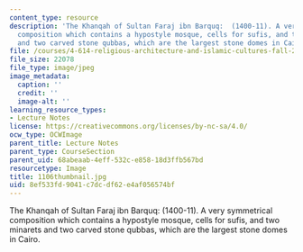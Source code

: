 ```yaml
---
content_type: resource
description: 'The Khanqah of Sultan Faraj ibn Barquq:  (1400-11). A very symmetrical
  composition which contains a hypostyle mosque, cells for sufis, and two minarets
  and two carved stone qubbas, which are the largest stone domes in Cairo.'
file: /courses/4-614-religious-architecture-and-islamic-cultures-fall-2002/8ef533fd9041c7dcdf62e4af056574bf_1106thumbnail.jpg
file_size: 22078
file_type: image/jpeg
image_metadata:
  caption: ''
  credit: ''
  image-alt: ''
learning_resource_types:
- Lecture Notes
license: https://creativecommons.org/licenses/by-nc-sa/4.0/
ocw_type: OCWImage
parent_title: Lecture Notes
parent_type: CourseSection
parent_uid: 68abeaab-4eff-532c-e858-18d3ffb567bd
resourcetype: Image
title: 1106thumbnail.jpg
uid: 8ef533fd-9041-c7dc-df62-e4af056574bf
---
```

The Khanqah of Sultan Faraj ibn Barquq:  (1400-11). A very symmetrical composition which contains a hypostyle mosque, cells for sufis, and two minarets and two carved stone qubbas, which are the largest stone domes in Cairo.